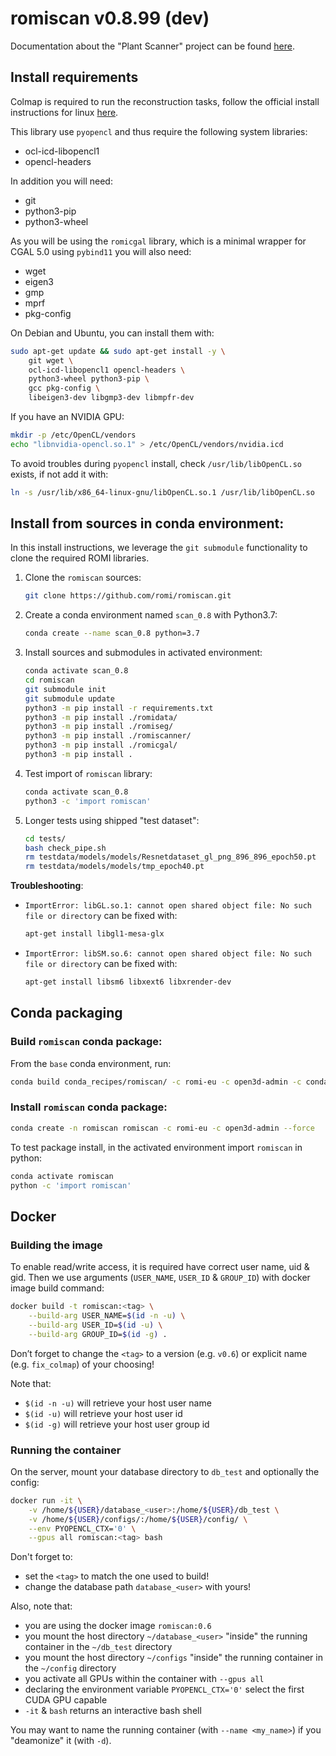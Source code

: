 # romiscan v0.8.99 (dev)

Documentation about the "Plant Scanner" project can be found [here](https://docs.romi-project.eu/Scanner/home/).

## Install requirements
Colmap is required to run the reconstruction tasks, follow the official install instructions for linux [here](https://colmap.github.io/install.html#linux).

This library use `pyopencl` and thus require the following system libraries:

- ocl-icd-libopencl1
- opencl-headers

In addition you will need:

- git
- python3-pip
- python3-wheel

As you will be using the `romicgal` library, which is a minimal wrapper for CGAL 5.0 using `pybind11` you will also need:
- wget
- eigen3
- gmp
- mprf
- pkg-config

On Debian and Ubuntu, you can install them with:
```bash
sudo apt-get update && sudo apt-get install -y \
    git wget \
    ocl-icd-libopencl1 opencl-headers \
    python3-wheel python3-pip \
    gcc pkg-config \
    libeigen3-dev libgmp3-dev libmpfr-dev
```

If you have an NVIDIA GPU:
```bash
mkdir -p /etc/OpenCL/vendors
echo "libnvidia-opencl.so.1" > /etc/OpenCL/vendors/nvidia.icd
```

To avoid troubles during `pyopencl` install, check `/usr/lib/libOpenCL.so` exists, if not add it with:
```bash
ln -s /usr/lib/x86_64-linux-gnu/libOpenCL.so.1 /usr/lib/libOpenCL.so
```

## Install from sources in conda environment:
In this install instructions, we leverage the `git submodule` functionality to clone the required ROMI libraries.

1. Clone the `romiscan` sources:
    ```bash
    git clone https://github.com/romi/romiscan.git
    ```
2. Create a conda environment named `scan_0.8` with Python3.7:
    ```bash
    conda create --name scan_0.8 python=3.7
    ```
3. Install sources and submodules in activated environment:
    ```bash
    conda activate scan_0.8
    cd romiscan
    git submodule init
    git submodule update
    python3 -m pip install -r requirements.txt
    python3 -m pip install ./romidata/
    python3 -m pip install ./romiseg/
    python3 -m pip install ./romiscanner/
    python3 -m pip install ./romicgal/
    python3 -m pip install .
    ```
4. Test import of `romiscan` library:
    ```bash
    conda activate scan_0.8
    python3 -c 'import romiscan'
    ```
5. Longer tests using shipped "test dataset":
    ```bash
    cd tests/
    bash check_pipe.sh
    rm testdata/models/models/Resnetdataset_gl_png_896_896_epoch50.pt
    rm testdata/models/models/tmp_epoch40.pt
    ```

**Troubleshooting**:

- `ImportError: libGL.so.1: cannot open shared object file: No such file or directory` can be fixed with:
    ```bash
    apt-get install libgl1-mesa-glx
    ```
- `ImportError: libSM.so.6: cannot open shared object file: No such file or directory` can be fixed with:
    ```bash
    apt-get install libsm6 libxext6 libxrender-dev
    ```


## Conda packaging

### Build `romiscan` conda package:
From the `base` conda environment, run:
```bash
conda build conda_recipes/romiscan/ -c romi-eu -c open3d-admin -c conda-forge --user romi-eu
```


### Install `romiscan` conda package:
```bash
conda create -n romiscan romiscan -c romi-eu -c open3d-admin --force
```
To test package install, in the activated environment import `romiscan` in python:
```bash
conda activate romiscan
python -c 'import romiscan'
```


## Docker

### Building the image
To enable read/write access, it is required have correct user name, uid & gid.
Then we use arguments (`USER_NAME`, `USER_ID` & `GROUP_ID`) with docker image build command:
```bash
docker build -t romiscan:<tag> \
    --build-arg USER_NAME=$(id -n -u) \
    --build-arg USER_ID=$(id -u) \
    --build-arg GROUP_ID=$(id -g) .
```
Don’t forget to change the `<tag>` to a version (e.g. `v0.6`) or explicit name (e.g. `fix_colmap`) of your choosing!

Note that:

- `$(id -n -u)` will retrieve your host user name
- `$(id -u)` will retrieve your host user id
- `$(id -g)` will retrieve your host user group id


### Running the container
On the server, mount your database directory to `db_test` and optionally the config: 
```bash
docker run -it \
    -v /home/${USER}/database_<user>:/home/${USER}/db_test \
    -v /home/${USER}/configs/:/home/${USER}/config/ \
    --env PYOPENCL_CTX='0' \
    --gpus all romiscan:<tag> bash
```
Don't forget to:

- set the `<tag>` to match the one used to build!
- change the database path `database_<user>` with yours!

Also, note that:

- you are using the docker image `romiscan:0.6`
- you mount the host directory `~/database_<user>` "inside" the running container in the `~/db_test` directory
- you mount the host directory `~/configs` "inside" the running container in the `~/config` directory
- you activate all GPUs within the container with `--gpus all`
- declaring the environment variable `PYOPENCL_CTX='0'` select the first CUDA GPU capable
- `-it` & `bash` returns an interactive bash shell

You may want to name the running container (with `--name <my_name>`) if you "deamonize" it (with `-d`).
